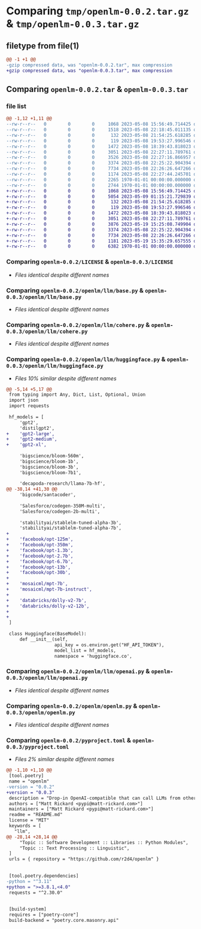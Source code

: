 # Comparing `tmp/openlm-0.0.2.tar.gz` & `tmp/openlm-0.0.3.tar.gz`

## filetype from file(1)

```diff
@@ -1 +1 @@
-gzip compressed data, was "openlm-0.0.2.tar", max compression
+gzip compressed data, was "openlm-0.0.3.tar", max compression
```

## Comparing `openlm-0.0.2.tar` & `openlm-0.0.3.tar`

### file list

```diff
@@ -1,12 +1,11 @@
--rw-r--r--   0        0        0     1068 2023-05-08 15:56:49.714425 openlm-0.0.2/LICENSE
--rw-r--r--   0        0        0     1518 2023-05-08 22:18:45.011135 openlm-0.0.2/README.md
--rw-r--r--   0        0        0      132 2023-05-08 21:54:25.618285 openlm-0.0.2/openlm/__init__.py
--rw-r--r--   0        0        0      119 2023-05-08 19:53:27.996546 openlm-0.0.2/openlm/llm/__init__.py
--rw-r--r--   0        0        0     1472 2023-05-08 18:39:43.818023 openlm-0.0.2/openlm/llm/base.py
--rw-r--r--   0        0        0     3051 2023-05-08 22:27:11.789761 openlm-0.0.2/openlm/llm/cohere.py
--rw-r--r--   0        0        0     3526 2023-05-08 22:27:16.866957 openlm-0.0.2/openlm/llm/huggingface.py
--rw-r--r--   0        0        0     3374 2023-05-08 22:25:22.904394 openlm-0.0.2/openlm/llm/openai.py
--rw-r--r--   0        0        0     7734 2023-05-08 22:26:26.647266 openlm-0.0.2/openlm/openlm.py
--rw-r--r--   0        0        0     1174 2023-05-08 22:27:44.245701 openlm-0.0.2/pyproject.toml
--rw-r--r--   0        0        0     2265 1970-01-01 00:00:00.000000 openlm-0.0.2/setup.py
--rw-r--r--   0        0        0     2744 1970-01-01 00:00:00.000000 openlm-0.0.2/PKG-INFO
+-rw-r--r--   0        0        0     1068 2023-05-08 15:56:49.714425 openlm-0.0.3/LICENSE
+-rw-r--r--   0        0        0     5054 2023-05-09 01:15:21.729839 openlm-0.0.3/README.md
+-rw-r--r--   0        0        0      132 2023-05-08 21:54:25.618285 openlm-0.0.3/openlm/__init__.py
+-rw-r--r--   0        0        0      119 2023-05-08 19:53:27.996546 openlm-0.0.3/openlm/llm/__init__.py
+-rw-r--r--   0        0        0     1472 2023-05-08 18:39:43.818023 openlm-0.0.3/openlm/llm/base.py
+-rw-r--r--   0        0        0     3051 2023-05-08 22:27:11.789761 openlm-0.0.3/openlm/llm/cohere.py
+-rw-r--r--   0        0        0     3876 2023-05-19 15:25:08.749904 openlm-0.0.3/openlm/llm/huggingface.py
+-rw-r--r--   0        0        0     3374 2023-05-08 22:25:22.904394 openlm-0.0.3/openlm/llm/openai.py
+-rw-r--r--   0        0        0     7734 2023-05-08 22:26:26.647266 openlm-0.0.3/openlm/openlm.py
+-rw-r--r--   0        0        0     1181 2023-05-19 15:35:29.657555 openlm-0.0.3/pyproject.toml
+-rw-r--r--   0        0        0     6382 1970-01-01 00:00:00.000000 openlm-0.0.3/PKG-INFO
```

### Comparing `openlm-0.0.2/LICENSE` & `openlm-0.0.3/LICENSE`

 * *Files identical despite different names*

### Comparing `openlm-0.0.2/openlm/llm/base.py` & `openlm-0.0.3/openlm/llm/base.py`

 * *Files identical despite different names*

### Comparing `openlm-0.0.2/openlm/llm/cohere.py` & `openlm-0.0.3/openlm/llm/cohere.py`

 * *Files identical despite different names*

### Comparing `openlm-0.0.2/openlm/llm/huggingface.py` & `openlm-0.0.3/openlm/llm/huggingface.py`

 * *Files 10% similar despite different names*

```diff
@@ -5,14 +5,17 @@
 from typing import Any, Dict, List, Optional, Union
 import json
 import requests
 
 hf_models = [
     'gpt2',
     'distilgpt2',
+    'gpt2-large',
+    'gpt2-medium',
+    'gpt2-xl',
 
     'bigscience/bloom-560m',
     'bigscience/bloom-1b',
     'bigscience/bloom-3b',
     'bigscience/bloom-7b1',
 
     'decapoda-research/llama-7b-hf',
@@ -38,14 +41,30 @@
     'bigcode/santacoder',
     
     'Salesforce/codegen-350M-multi',
     'Salesforce/codegen-2b-multi',
     
     'stabilityai/stablelm-tuned-alpha-3b',
     'stabilityai/stablelm-tuned-alpha-7b',
+
+    'facebook/opt-125m',
+    'facebook/opt-350m',
+    'facebook/opt-1.3b',
+    'facebook/opt-2.7b',
+    'facebook/opt-6.7b',
+    'facebook/opt-13b',
+    'facebook/opt-30b',
+
+    'mosaicml/mpt-7b',
+    'mosaicml/mpt-7b-instruct',
+    
+    'databricks/dolly-v2-7b',
+    'databricks/dolly-v2-12b',
+
+
 ]
 
 class Huggingface(BaseModel):
     def __init__(self,
                  api_key = os.environ.get("HF_API_TOKEN"),
                  model_list = hf_models,
                  namespace = 'huggingface.co',
```

### Comparing `openlm-0.0.2/openlm/llm/openai.py` & `openlm-0.0.3/openlm/llm/openai.py`

 * *Files identical despite different names*

### Comparing `openlm-0.0.2/openlm/openlm.py` & `openlm-0.0.3/openlm/openlm.py`

 * *Files identical despite different names*

### Comparing `openlm-0.0.2/pyproject.toml` & `openlm-0.0.3/pyproject.toml`

 * *Files 2% similar despite different names*

```diff
@@ -1,10 +1,10 @@
 [tool.poetry]
 name = "openlm"
-version = "0.0.2"
+version = "0.0.3"
 description = "Drop-in OpenAI-compatible that can call LLMs from other providers"
 authors = ["Matt Rickard <pypi@matt-rickard.com>"]
 maintainers = ["Matt Rickard <pypi@matt-rickard.com>"]
 readme = "README.md"
 license = "MIT"
 keywords = [
   "llm",
@@ -28,14 +28,14 @@
     "Topic :: Software Development :: Libraries :: Python Modules",
     "Topic :: Text Processing :: Linguistic",
 ]
 urls = { repository = "https://github.com/r2d4/openlm" }
 
 
 [tool.poetry.dependencies]
-python = "^3.11"
+python = ">=3.8.1,<4.0"
 requests = "^2.30.0"
 
 
 [build-system]
 requires = ["poetry-core"]
 build-backend = "poetry.core.masonry.api"
```

